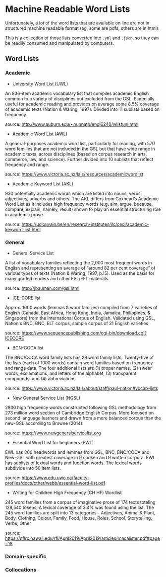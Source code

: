 # Machine Readable Word Lists

Unfortunately, a lot of the word lists that are available on line are not in
structured machine readable format (eg, some are pdfs, others are in html).

This is a collection of those lists converted into `.yml` and `.json`, so they
can be readily consumed and manipulated by computers.

## Word Lists

### Academic

* University Word List (UWL)

An 836-item academic vocabulary list that compiles academic English common to a variety of disciplines but excluded from the GSL. Especially useful for academic reading and provides on average some 8.5% coverage of academic texts (Nation & Waring, 1997). Divided into 11 sublists based on frequency.

source: http://www.auburn.edu/~nunnath/engl6240/wlistuni.html

* Academic Word List (AWL)

A general-purposes academic word list, particularly for reading, with 570 word families that are not included in the GSL but that have wide range in academic texts, across disciplines (based on corpus research in arts, commerce, law, and science). Further divided into 10 sublists that reflect frequency and range.

source: https://www.victoria.ac.nz/lals/resources/academicwordlist

* Academic Keyword List (AKL)

930 potentially academic words which are listed into nouns, verbs, adjectivies, adverbs and others. The AKL differs from Coxhead’s Academic Word List as it includes high frequency words (e.g. aim, argue, because, compare, explain, namely, result) shown to play an essential structuring role in academic prose.

source: https://uclouvain.be/en/research-institutes/ilc/cecl/academic-keyword-list.html

### General

* General Service List

A list of vocabulary families reflecting the 2,000 most frequent words in English and representing an average of “around 82 per cent coverage” of various types of texts (Nation & Waring, 1997, p.15). Used as the basis for many graded readers and other ESL/EFL materials.

source: http://jbauman.com/gsl.html

* ICE-CORE list

Approx. 1000 words (lemmas & word families) compiled from 7 varieties of English (Canada, East Africa, Hong Kong, India, Jamaica, Philippines, & Singapore) from the International Corpus of English. Validated using GSL, Nation's BNC, BNC, ELT corpus, sample corpus of 21 English varieties

source: https://www.sequencepublishing.com/cgi-bin/download.cgi?ICECORE

* BCN-COCA list

The BNC/COCA word family lists has 29 word family lists. Twenty-five of the lists (each of 1000 words) contain word families based on frequency and range data. The four additional lists are (1) proper names, (2) swear words, exclamations, and letters of the alphabet, (3) transparent compounds, and (4) abbreviations

source: https://www.victoria.ac.nz/lals/about/staff/paul-nation#vocab-lists

* New General Service List (NGSL)

2800 high frequency words constructed following GSL methodology from 273 million word section of Cambridge English Corpus. More focused on second language learners and drawn from a more balanced corpus than the new-GSL according to Browne (2014).

source: https://www.newgeneralservicelist.org

* Essential Word List for beginners (EWL)

EWL has 800 headwords and lemmas from GSL, BNC, BNC/COCA and New-GSL with greatest coverage in 9 spoken and 9 written corpora. EWL has sublists of lexical words and function words. The lexical words subdivide into 50 item lists.

source: https://www.edu.uwo.ca/faculty-profiles/docs/other/webb/essential-word-list.pdf

* Writing for Children High Frequency (CH HF) Wordlist

245 word families from a corpus of imaginative prose of 174 texts totaling 128,540 tokens. A lexical coverage of 3.4% was found using the list. The 245 word families are split into 13 categories - Adjectives, Animal & Plant, Body, Clothing, Colour, Family, Food, House, Roles, School, Storytelling, Verbs, Other

source: https://nflrc.hawaii.edu/rfl/April2019/April2019/articles/macalister.pdf#page=18

### Domain-specific

### Collocations
